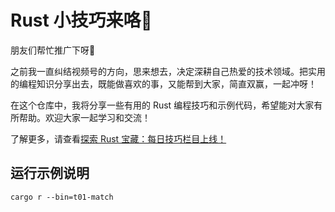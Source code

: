 # Rust 小技巧来咯🎉

朋友们帮忙推广下呀🙏

之前我一直纠结视频号的方向，思来想去，决定深耕自己热爱的技术领域。把实用的编程知识分享出去，既能做喜欢的事，又能帮到大家，简直双赢，一起冲呀！

在这个仓库中，我将分享一些有用的 Rust 编程技巧和示例代码，希望能对大家有所帮助。欢迎大家一起学习和交流！

了解更多，请查看[探索 Rust 宝藏：每日技巧栏目上线！](https://mp.weixin.qq.com/s/1LFJC3ICw-K1mDaOS1AH_Q)


## 运行示例说明

```shell
cargo r --bin=t01-match
```
